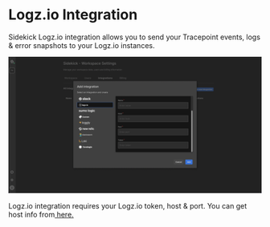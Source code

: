 # Logz.io Integration

Sidekick Logz.io integration allows you to send your Tracepoint events, logs & error snapshots to your Logz.io instances.

![](../../.gitbook/assets/resim_(1).png)

Logz.io integration requires your Logz.io token, host & port. You can get host info from[ here.](https://docs.logz.io/user-guide/accounts/account-region.html#available-regions)

